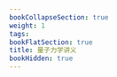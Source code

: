 ```yaml
---
bookCollapseSection: true
weight: 1
tags: 
bookFlatSection: true
title: 量子力学讲义
bookHidden: true
---
```

